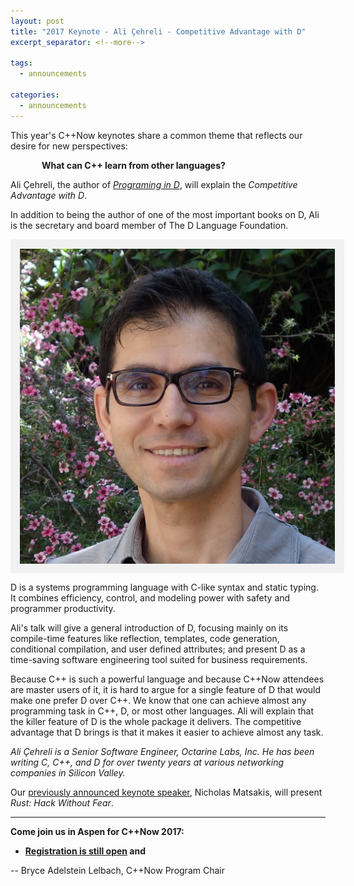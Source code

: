 ```yaml
---
layout: post
title: "2017 Keynote - Ali Çehreli - Competitive Advantage with D"
excerpt_separator: <!--more-->

tags:
  - announcements
  
categories:
  - announcements
---
```

<style>
    img[alt=Photo] { 
        display: block;
        margin: auto;
        padding:10px;
        background: #f1f1f1;
        border:5px #f1f1f1 solid;
    }
</style>

This year's C++Now keynotes share a common theme that reflects our desire for new perspectives:

<p style="text-indent: 50px;"><b>What can C++ learn from other languages?</b></p>

Ali Çehreli, the author of <i><a href="https://www.amazon.com/dp/B019AQNQ96/">Programing in D</a></i>, will explain the <i>Competitive Advantage with D</i>.

In addition to being the author of one of the most important books on D, Ali is the secretary and board member of The D Language Foundation.

![Photo](/images/speakers/AliCehreli.jpeg "Ali Cehreli, Author, <i>Programing in D</i>")

<!--more-->

D is a systems programming language with C-like syntax and static typing. It combines efficiency, control, and modeling power with safety and programmer productivity.

Ali's talk will give a general introduction of D, focusing mainly on its compile-time features like reflection, templates, code generation, conditional compilation, and user defined attributes; and present D as a time-saving software engineering tool suited for business requirements.

Because C++ is such a powerful language and because C++Now attendees are master users of it, it is hard to argue for a single feature of D that would make one prefer D over C++. We know that one can achieve almost any programming task in C++, D, or most other languages. Ali will explain that the killer feature of D is the whole package it delivers. The competitive advantage that D brings is that it makes it easier to achieve almost any task.

*Ali Çehreli is a Senior Software Engineer, Octarine Labs, Inc. He has been writing C, C++, and D for over twenty years at various networking companies in Silicon Valley.*

Our <a href="/2017-conference/announcements/2017/03/15/rust-keynote.html">previously announced keynote speaker</a>, Nicholas Matsakis, will present <i>Rust: Hack Without Fear</i>.

<hr />

<b>Come join us in Aspen for C++Now 2017:</b>

- <b>[Registration is still open](https://cppnow2017.eventbrite.com) and</b>

-- Bryce Adelstein Lelbach, C++Now Program Chair

